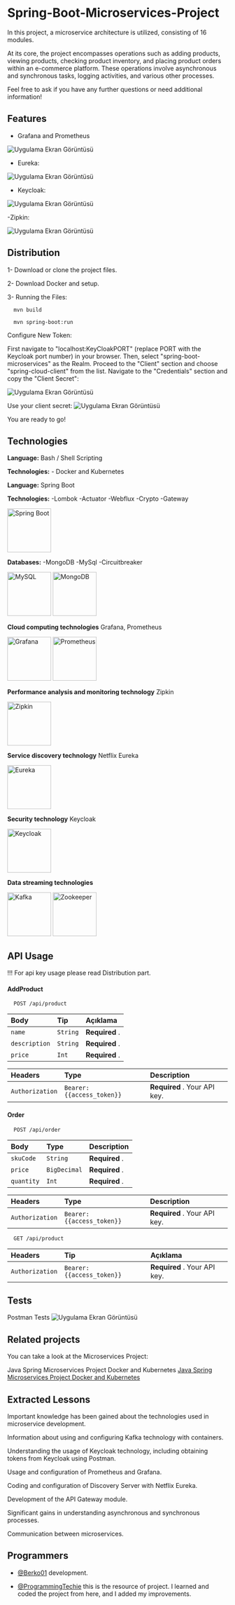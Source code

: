 
# Spring-Boot-Microservices-Project

In this project, a microservice architecture is utilized, consisting of 16 modules.

At its core, the project encompasses operations such as adding products, viewing products, checking product inventory, and placing product orders within an e-commerce platform. These operations involve asynchronous and synchronous tasks, logging activities, and various other processes.

Feel free to ask if you have any further questions or need additional information!







## Features

- Grafana and Prometheus

![Uygulama Ekran Görüntüsü](grafana.png)

- Eureka:

![Uygulama Ekran Görüntüsü](eurekadetails.png)

- Keycloak:

![Uygulama Ekran Görüntüsü](keycloakdetails.png)

-Zipkin:

![Uygulama Ekran Görüntüsü](zipkindetail.png)


  
## Distribution

1- Download or clone the project files.

2- Download Docker and setup.

3- Running the Files:

```terminal
  mvn build
```

```terminal
  mvn spring-boot:run
```

Configure New Token:

First navigate to "localhost:KeyCloakPORT" (replace PORT with the Keycloak port number) in your browser. Then, select "spring-boot-microservices" as the Realm. Proceed to the "Client" section and choose "spring-cloud-client" from the list. Navigate to the "Credentials" section and copy the "Client Secret":

![Uygulama Ekran Görüntüsü](clientsecret.png)

Use your client secret:
![Uygulama Ekran Görüntüsü](KeycloakConfigsPostman2.png)

You are ready to go!









## Technologies

**Language:** Bash / Shell Scripting

**Technologies:** - Docker and Kubernetes

**Language:** Spring Boot

**Technologies:** -Lombok -Actuator -Webflux -Crypto -Gateway

<img src="spring.png" alt="Spring Boot" width="100">

**Databases:** -MongoDB -MySql -Circuitbreaker

<img src="mysql.png" alt="MySQL" width="100">
<img src="mongo.png" alt="MongoDB" width="100">

**Cloud computing technologies** Grafana, Prometheus

<img src="Grafana_logo.svg.png" alt="Grafana" width="100">
<img src="prometheus.png" alt="Prometheus" width="100">

**Performance analysis and monitoring technology** Zipkin

<img src="zipkin.png" alt="Zipkin" width="100">

**Service discovery technology** Netflix Eureka

<img src="eureka.png" alt="Eureka" width="100">

**Security technology** Keycloak

<img src="Keycloak_Logo.png" alt="Keycloak" width="100">

**Data streaming technologies**

<img src="kafka.png" alt="Kafka" width="100">
<img src="zookeeper.jpg" alt="Zookeeper" width="100">

## API Usage

!!! For api key usage please read Distribution part.

#### AddProduct

```http
  POST /api/product
```

| Body | Tip     | Açıklama                |
| :-------- | :------- | :------------------------- |
| `name` | `String` | **Required** . |
| `description` | `String` | **Required** . |
| `price` | `Int` | **Required** . |


| Headers | Type     | Description               |
| :-------- | :------- | :------------------------- |
| `Authorization` | `Bearer:{{access_token}}` | **Required** . Your API key. |

#### Order

```http
  POST /api/order
```

| Body | Type     | Description               |
| :-------- | :------- | :------------------------- |
| `skuCode` | `String` | **Required** .  |
| `price` | `BigDecimal` | **Required** . |
| `quantity` | `Int` | **Required** . |


| Headers | Type     | Description                |
| :-------- | :------- | :------------------------- |
| `Authorization` | `Bearer:{{access_token}}` | **Required** . Your API key. |


```http
  GET /api/product
```

| Headers | Tip     | Açıklama                |
| :-------- | :------- | :------------------------- |
| `Authorization` | `Bearer:{{access_token}}` | **Required** . Your API key. |









## Tests

Postman Tests
![Uygulama Ekran Görüntüsü](Postman.png)




  
## Related projects

You can take a look at the Microservices Project:

Java Spring Microservices Project Docker and Kubernetes [Java Spring Microservices Project Docker and Kubernetes]( https://github.com/Berko01/Spring-Boot-Microservices-Project-Docker-and-Kubernetes-Files)





  
## Extracted Lessons

Important knowledge has been gained about the technologies used in microservice development.

Information about using and configuring Kafka technology with containers.

Understanding the usage of Keycloak technology, including obtaining tokens from Keycloak using Postman.

Usage and configuration of Prometheus and Grafana.

Coding and configuration of Discovery Server with Netflix Eureka.

Development of the API Gateway module.

Significant gains in understanding asynchronous and synchronous processes.

Communication between microservices.
## Programmers

- [@Berko01](https://github.com/Berko01) development.

- [@ProgrammingTechie](https://www.youtube.com/watch?v=mPPhcU7oWDU&t=9072s) this is the resource of project. I learned and coded the project from here, and I added my improvements.


